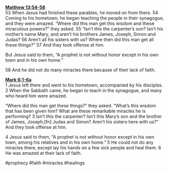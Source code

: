 **[Matthew 13:54-58](http://www.blueletterbible.org/search/preSearch.cfm?Criteria=Matthew+13.54-58&t=NIV)**  
53 When Jesus had finished these parables, he moved on from there. 54 Coming to his hometown, he began teaching the people in their synagogue, and they were amazed. “Where did this man get this wisdom and these miraculous powers?” they asked. 55 “Isn’t this the carpenter’s son? Isn’t his mother’s name Mary, and aren’t his brothers James, Joseph, Simon and Judas? 56 Aren’t all his sisters with us? Where then did this man get all these things?” 57 And they took offense at him.

But Jesus said to them, “A prophet is not without honor except in his own town and in his own home.”

58 And he did not do many miracles there because of their lack of faith.

**[Mark 6:1-6a](http://www.blueletterbible.org/search/preSearch.cfm?Criteria=Mark+6.1-6a&t=NIV)**  
1 Jesus left there and went to his hometown, accompanied by his disciples. 2 When the Sabbath came, he began to teach in the synagogue, and many who heard him were amazed.

“Where did this man get these things?” they asked. “What’s this wisdom that has been given him? What are these remarkable miracles he is performing? 3 Isn’t this the carpenter? Isn’t this Mary’s son and the brother of James, Joseph,[fn] Judas and Simon? Aren’t his sisters here with us?” And they took offense at him.

4 Jesus said to them, “A prophet is not without honor except in his own town, among his relatives and in his own home.” 5 He could not do any miracles there, except lay his hands on a few sick people and heal them. 6 He was amazed at their lack of faith.

#prophecy #faith #miracles #healings
